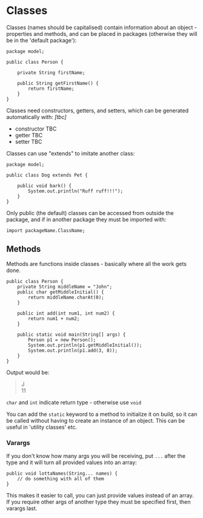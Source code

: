# Classes

Classes (names should be capitalised) contain information about an object - properties and methods, and can be placed in packages (otherwise they will be in the 'default package'):

```
package model;

public class Person {
    
    private String firstName;

    public String getFirstName() {
        return firstName;
    }
}
```

Classes need constructors, getters, and setters, which can be generated automatically with: *[tbc]*
- constructor TBC
- getter TBC
- setter TBC

Classes can use "extends" to imitate another class:

```
package model;

public class Dog extends Pet {
    
    public void bark() {
        System.out.println("Ruff ruff!!!");
    }
}
```

Only public (the default) classes can be accessed from outside the package, and if in another package they must be imported with:

```
import packageName.ClassName;
```
  
    

## Methods

Methods are functions inside classes - basically where all the work gets done.

```
public class Person {
    private String middleName = "John";
    public char getMiddleInitial() {
        return middleName.charAt(0);
    }

    public int add(int num1, int num2) {
        return num1 + num2;
    }

    public static void main(String[] args) {
        Person p1 = new Person();
        System.out.println(p1.getMiddleInitial());
        System.out.println(p1.add(3, 8));
    }
}
```

Output would be: 
>J  
>11

`char` and `int` indicate return type - otherwise use `void`

You can add the `static` keyword to a method to initialize it on build, so it can be called without having to create an instance of an object.  This can be useful in 'utility classes' etc.

### Varargs

If you don't know how many args you will be receiving, put `...` after the type and it will turn all provided values into an array:

```
public void lottaNames(String... names) {
    // do something with all of them
}
```

This makes it easier to call, you can just provide values instead of an array.  If you require other args of another type they must be specified first, then varargs last.